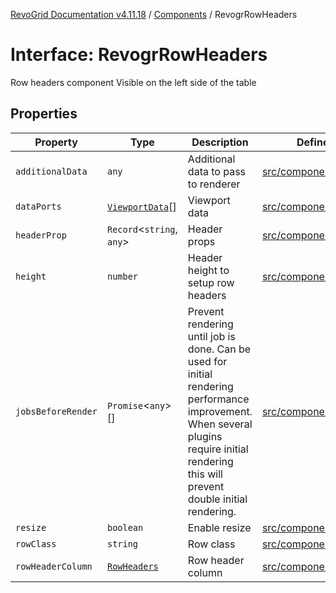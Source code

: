 [RevoGrid Documentation v4.11.18](README.md) / [Components](Namespace.Components.md) / RevogrRowHeaders

# Interface: RevogrRowHeaders

Row headers component
Visible on the left side of the table

## Properties

| Property | Type | Description | Defined in |
| ------ | ------ | ------ | ------ |
| `additionalData` | `any` | Additional data to pass to renderer | [src/components.d.ts:630](https://github.com/revolist/revogrid/blob/1653ad6831cb8c4a18b49e381a14df0c317a2084/src/components.d.ts#L630) |
| `dataPorts` | [`ViewportData`](TypeAlias.ViewportData.md)[] | Viewport data | [src/components.d.ts:634](https://github.com/revolist/revogrid/blob/1653ad6831cb8c4a18b49e381a14df0c317a2084/src/components.d.ts#L634) |
| `headerProp` | `Record`\<`string`, `any`\> | Header props | [src/components.d.ts:638](https://github.com/revolist/revogrid/blob/1653ad6831cb8c4a18b49e381a14df0c317a2084/src/components.d.ts#L638) |
| `height` | `number` | Header height to setup row headers | [src/components.d.ts:642](https://github.com/revolist/revogrid/blob/1653ad6831cb8c4a18b49e381a14df0c317a2084/src/components.d.ts#L642) |
| `jobsBeforeRender` | `Promise`\<`any`\>[] | Prevent rendering until job is done. Can be used for initial rendering performance improvement. When several plugins require initial rendering this will prevent double initial rendering. | [src/components.d.ts:646](https://github.com/revolist/revogrid/blob/1653ad6831cb8c4a18b49e381a14df0c317a2084/src/components.d.ts#L646) |
| `resize` | `boolean` | Enable resize | [src/components.d.ts:650](https://github.com/revolist/revogrid/blob/1653ad6831cb8c4a18b49e381a14df0c317a2084/src/components.d.ts#L650) |
| `rowClass` | `string` | Row class | [src/components.d.ts:654](https://github.com/revolist/revogrid/blob/1653ad6831cb8c4a18b49e381a14df0c317a2084/src/components.d.ts#L654) |
| `rowHeaderColumn` | [`RowHeaders`](Interface.RowHeaders.md) | Row header column | [src/components.d.ts:658](https://github.com/revolist/revogrid/blob/1653ad6831cb8c4a18b49e381a14df0c317a2084/src/components.d.ts#L658) |
